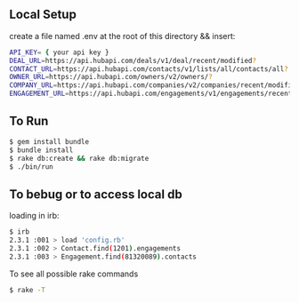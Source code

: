 ## Local Setup

create a file named .env at the root of this directory && insert:

```sh
API_KEY= { your api key }
DEAL_URL=https://api.hubapi.com/deals/v1/deal/recent/modified?
CONTACT_URL=https://api.hubapi.com/contacts/v1/lists/all/contacts/all?
OWNER_URL=https://api.hubapi.com/owners/v2/owners/?
COMPANY_URL=https://api.hubapi.com/companies/v2/companies/recent/modified?
ENGAGEMENT_URL=https://api.hubapi.com/engagements/v1/engagements/recent/modified?

```

## To Run
```sh
$ gem install bundle
$ bundle install
$ rake db:create && rake db:migrate
$ ./bin/run
```

## To bebug or to access local db

loading in irb: 
```sh
$ irb
2.3.1 :001 > load 'config.rb'
2.3.1 :002 > Contact.find(1201).engagements
2.3.1 :003 > Engagement.find(81320089).contacts
```

To see all possible rake commands
```sh
$ rake -T
```



